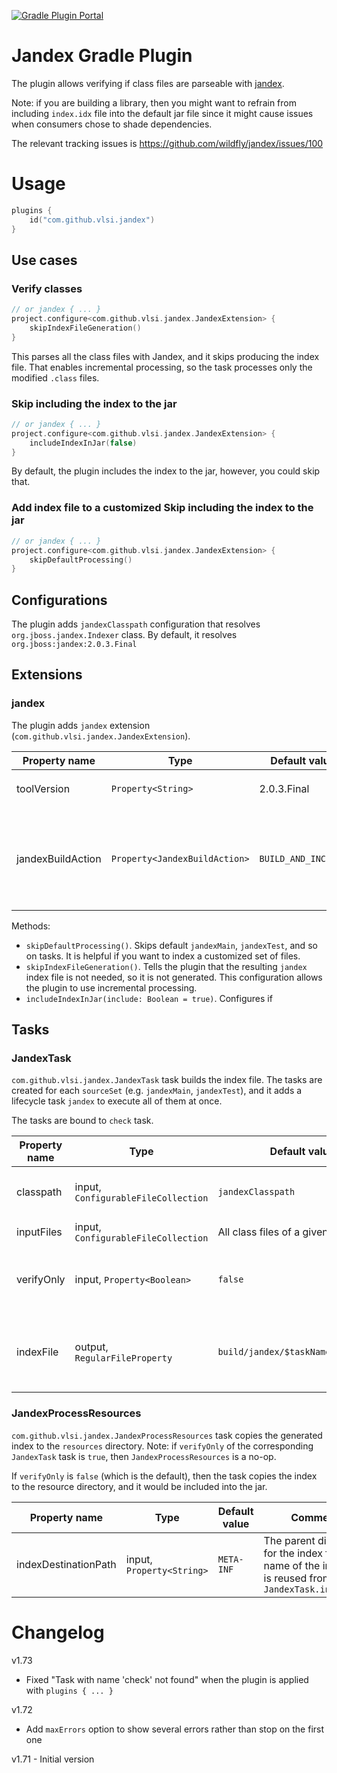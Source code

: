 [![Gradle Plugin Portal](https://img.shields.io/maven-metadata/v/https/repo1.maven.org/maven2/com/github/vlsi/jandex/jandex-plugin/maven-metadata.xml.svg?colorB=007ec6&label=latest%20version)](https://plugins.gradle.org/plugin/com.github.vlsi.jandex)

Jandex Gradle Plugin
====================

The plugin allows verifying if class files are parseable with [jandex](https://github.com/wildfly/jandex).

Note: if you are building a library, then you might want to refrain from including `index.idx` file
into the default jar file since it might cause issues when consumers chose to shade dependencies.

The relevant tracking issues is https://github.com/wildfly/jandex/issues/100

Usage
=====

```kotlin
plugins {
    id("com.github.vlsi.jandex")
}
```

Use cases
---------

### Verify classes

```kotlin
// or jandex { ... }
project.configure<com.github.vlsi.jandex.JandexExtension> {
    skipIndexFileGeneration()
}
```

This parses all the class files with Jandex, and it skips producing the index file.
That enables incremental processing, so the task processes only the modified `.class` files.

### Skip including the index to the jar

```kotlin
// or jandex { ... }
project.configure<com.github.vlsi.jandex.JandexExtension> {
    includeIndexInJar(false)
}
```

By default, the plugin includes the index to the jar, however, you could skip that.

### Add index file to a customized Skip including the index to the jar

```kotlin
// or jandex { ... }
project.configure<com.github.vlsi.jandex.JandexExtension> {
    skipDefaultProcessing()
}
```

Configurations
--------------

The plugin adds `jandexClasspath` configuration that resolves `org.jboss.jandex.Indexer` class.
By default, it resolves `org.jboss:jandex:2.0.3.Final`

Extensions
----------

### jandex

The plugin adds `jandex` extension (`com.github.vlsi.jandex.JandexExtension`).

| Property name | Type | Default value | Comment |
|---------------|------|---------------|---------|
| toolVersion | `Property<String>` | 2.0.3.Final | The version of `org.jboss:jandex` to be used |
| jandexBuildAction | `Property<JandexBuildAction>` | `BUILD_AND_INCLUDE` | Configures the index file should be produced and placed to the jar. Possible values: `NONE`, `VERIFY_ONLY`, `BUILD`, `BUILD_AND_INCLUDE`  |

Methods:
- `skipDefaultProcessing()`. Skips default `jandexMain`, `jandexTest`, and so on tasks. It is helpful if you want to index a customized set of files.
- `skipIndexFileGeneration()`. Tells the plugin that the resulting `jandex` index file is not needed,
  so it is not generated. This configuration allows the plugin to use incremental processing.
- `includeIndexInJar(include: Boolean = true)`. Configures if

Tasks
-----

### JandexTask

`com.github.vlsi.jandex.JandexTask` task builds the index file.
The tasks are created for each `sourceSet` (e.g. `jandexMain`, `jandexTest`),
and it adds a lifecycle task `jandex` to execute all of them at once.

The tasks are bound to `check` task.

| Property name | Type | Default value | Comment |
|---------------|------|---------------|---------|
| classpath | input, `ConfigurableFileCollection` | `jandexClasspath` | The classpath to be used for `org.jboss.jandex.Indexer` resolution |
| inputFiles | input, `ConfigurableFileCollection` | All class files of a given `sourceSet` | The set of input files to verify and index |
| verifyOnly | input, `Property<Boolean>` | `false` | Skips writing the index file (generates empty file), so `jandex` can be used as an extra bytecode verifier |
| indexFile | output, `RegularFileProperty` | `build/jandex/$taskName/jandex.idx` | Output file with the resulting index. If the value is not set, then the task only parses the classes, and it does not write the index |

### JandexProcessResources

`com.github.vlsi.jandex.JandexProcessResources` task copies the generated index to the `resources` directory.
Note: if `verifyOnly` of the corresponding `JandexTask` task is `true`, then `JandexProcessResources` is a no-op.

If `verifyOnly` is `false` (which is the default), then the task copies the index
to the resource directory, and it would be included into the jar.

| Property name | Type | Default value | Comment |
|---------------|------|---------------|---------|
| indexDestinationPath | input, `Property<String>` | `META-INF` | The parent directory for the index file. The name of the index file is reused from `JandexTask.indexFile` |

Changelog
=========

v1.73
* Fixed "Task with name 'check' not found" when the plugin is applied with `plugins { ... }`

v1.72
* Add `maxErrors` option to show several errors rather than stop on the first one

v1.71 - Initial version
